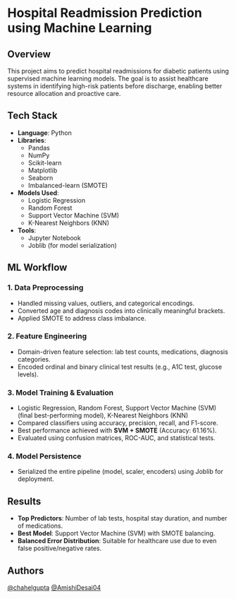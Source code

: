 # Hospital Readmission Prediction using Machine Learning

## Overview

This project aims to predict hospital readmissions for diabetic patients using supervised machine learning models. The goal is to assist healthcare systems in identifying high-risk patients before discharge, enabling better resource allocation and proactive care.

## Tech Stack

- **Language**: Python
- **Libraries**: 
  - Pandas
  - NumPy
  - Scikit-learn
  - Matplotlib
  - Seaborn
  - Imbalanced-learn (SMOTE)
- **Models Used**: 
  - Logistic Regression
  - Random Forest
  - Support Vector Machine (SVM)
  - K-Nearest Neighbors (KNN)
- **Tools**: 
  - Jupyter Notebook
  - Joblib (for model serialization)

## ML Workflow

### 1. Data Preprocessing
- Handled missing values, outliers, and categorical encodings.
- Converted age and diagnosis codes into clinically meaningful brackets.
- Applied SMOTE to address class imbalance.

### 2. Feature Engineering
- Domain-driven feature selection: lab test counts, medications, diagnosis categories.
- Encoded ordinal and binary clinical test results (e.g., A1C test, glucose levels).

### 3. Model Training & Evaluation
- Logistic Regression, Random Forest, Support Vector Machine (SVM) (final best-performing model), K-Nearest Neighbors (KNN)
- Compared classifiers using accuracy, precision, recall, and F1-score.
- Best performance achieved with **SVM + SMOTE** (Accuracy: 61.16%).
- Evaluated using confusion matrices, ROC-AUC, and statistical tests.

### 4. Model Persistence
- Serialized the entire pipeline (model, scaler, encoders) using Joblib for deployment.

## Results

- **Top Predictors**: Number of lab tests, hospital stay duration, and number of medications.
- **Best Model**: Support Vector Machine (SVM) with SMOTE balancing.
- **Balanced Error Distribution**: Suitable for healthcare use due to even false positive/negative rates.

## Authors

[@chahelgupta](https://www.github.com/chahelgupta) [@AmishiDesai04](https://www.github.com/AmishiDesai04) 
